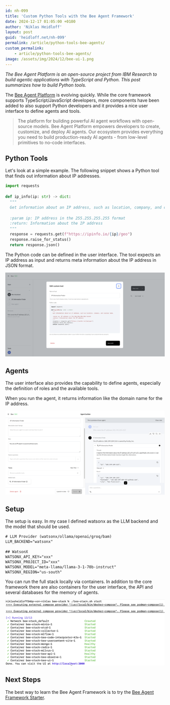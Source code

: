 ```yaml
---
id: nh-099
title: 'Custom Python Tools with the Bee Agent Framework'
date: 2024-12-17 01:05:00 +0100
author: 'Niklas Heidloff'
layout: post
guid: 'heidloff.net/nh-099'
permalink: /article/python-tools-bee-agents/
custom_permalink:
    - article/python-tools-bee-agents/
image: /assets/img/2024/12/bee-ui-1.png
---
```


*The Bee Agent Platform is an open-source project from IBM Research to build agentic applications with TypeScript and Python. This post summarizes how to build Python tools.*

The [Bee Agent Platform](https://github.com/i-am-bee) is evolving quickly. While the core framework supports TypeScript/JavaScript developers, more components have been added to also support Python developers and it provides a nice user interface to define agents and tools.

> The platform for building powerful AI agent workflows with open-source models. Bee Agent Platform empowers developers to create, customize, and deploy AI agents. Our ecosystem provides everything you need to build production-ready AI agents - from low-level primitives to no-code interfaces.

## Python Tools

Let's look at a simple example. The following snippet shows a Python tool that finds out information about IP addresses.


```python
import requests

def ip_info(ip: str) -> dict:
  """
  Get information about an IP address, such as location, company, and carrier name.

  :param ip: IP address in the 255.255.255.255 format
  :return: Information about the IP address
  """
  response = requests.get(f"https://ipinfo.io/{ip}/geo")
  response.raise_for_status()
  return response.json()
```

The Python code can be defined in the user interface. The tool expects an IP address as input and returns meta information about the IP address in JSON format.

![image](/assets/img/2024/12/bee-ui-2.png)

## Agents

The user interface also provides the capability to define agents, especially the definition of roles and the available tools.

When you run the agent, it returns information like the domain name for the IP address.

![image](/assets/img/2024/12/bee-ui-3.png)

## Setup

The setup is easy. In my case I defined watsonx as the LLM backend and the model that should be used.

```text
# LLM Provider (watsonx/ollama/openai/groq/bam)
LLM_BACKEND="watsonx"

## WatsonX
WATSONX_API_KEY="xxx"
WATSONX_PROJECT_ID="xxx"
WATSONX_MODEL="meta-llama/llama-3-1-70b-instruct"
WATSONX_REGION="us-south"
```

You can run the full stack locally via containers. In addition to the core framework there are also containers for the user interface, the API and several databases for the memory of agents.

![image](/assets/img/2024/12/bee-ui-4.png)

## Next Steps

The best way to learn the Bee Agent Framework is to try the [Bee Agent Framework Starter](https://github.com/i-am-bee/bee-agent-framework-starter?tab=readme-ov-file#-bee-agent-framework-starter).